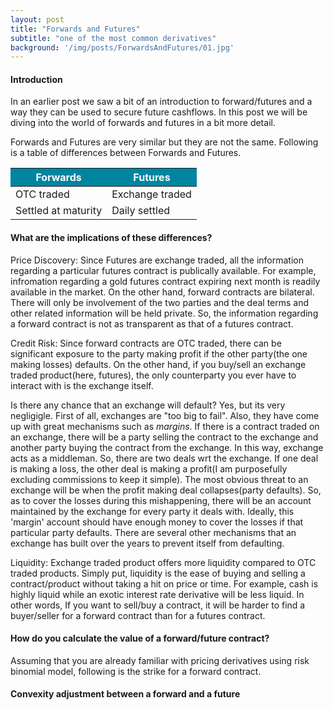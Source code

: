 ```yaml
---
layout: post
title: "Forwards and Futures"
subtitle: "one of the most common derivatives"
background: '/img/posts/ForwardsAndFutures/01.jpg'
---
```

<h4> Introduction </h4>
In an earlier post we saw a bit of an introduction to forward/futures and a way they can be used to secure future cashflows. In this post we will be diving into the world of forwards and futures in a bit more detail.

Forwards and Futures are very similar but they are not the same. Following is a table of differences between Forwards and Futures.

<table class="content-table">

  <thead>
    <tr style="background-color: #0085A1 ; color: #ffffff;text-align: center;font-weight: bold;">
      <th>Forwards</th>
      <th>Futures</th>
    </tr>
  </thead>

  <tbody>
    <tr>
      <td>OTC traded</td>
      <td>Exchange traded</td>
    </tr>
     <tr>
      <td>Settled at maturity</td>
      <td>Daily settled</td>
    </tr>
  </tbody>

</table>

<h4> What are the implications of these differences?</h4>

Price Discovery: Since Futures are exchange traded, all the information regarding a particular futures contract is publically available. For example, infromation regarding a gold futures contract expiring next month is readily available in the market. On the other hand, forward contracts are bilateral. There will only be involvement of the two parties and the deal terms and other related information will be held private. So, the information regarding a forward contract is not as transparent as that of a futures contract.

Credit Risk: Since forward contracts are OTC traded, there can be significant exposure to the party making profit if the other party(the one making losses) defaults. On the other hand, if you buy/sell an exchange traded product(here, futures), the only counterparty you ever have to interact with is the exchange itself. 

Is there any chance that an exchange will default? Yes, but its very negligigle. First of all, exchanges are "too big to fail". Also, they have come up with great mechanisms such as <i>margins</i>. If there is a contract traded on an exchange, there will be a party selling the contract to the exchange and another party buying the contract from the exchange. In this way, exchange acts as a middleman. So, there are two deals wrt the exchange. If one deal is making a loss, the other deal is making a profit(I am purposefully excluding commissions to keep it simple). The most obvious threat to an exchange will be when the profit making deal collapses(party defaults). So, as to cover the losses during this mishappening, there will be an account maintained by the exchange for every party it deals with. Ideally, this 'margin' account should have enough money to cover the losses if that particular party defaults. There are several other mechanisms that an exchange has built over the years to prevent itself from defaulting.

Liquidity: Exchange traded product offers more liquidity compared to OTC traded products. Simply put, liquidity is the ease of buying and selling a contract/product without taking a hit on price or time. For example, cash is highly liquid while an exotic interest rate derivative will be less liquid. In other words, If you want to sell/buy a contract, it will be harder to find a buyer/seller for a forward contract than for a futures contract.

<h4> How do you calculate the value of a forward/future contract?</h4>
Assuming that you are already familiar with pricing derivatives using risk binomial model, following is the strike for a forward contract.


<h4> Convexity adjustment between a forward and a future</h4>
